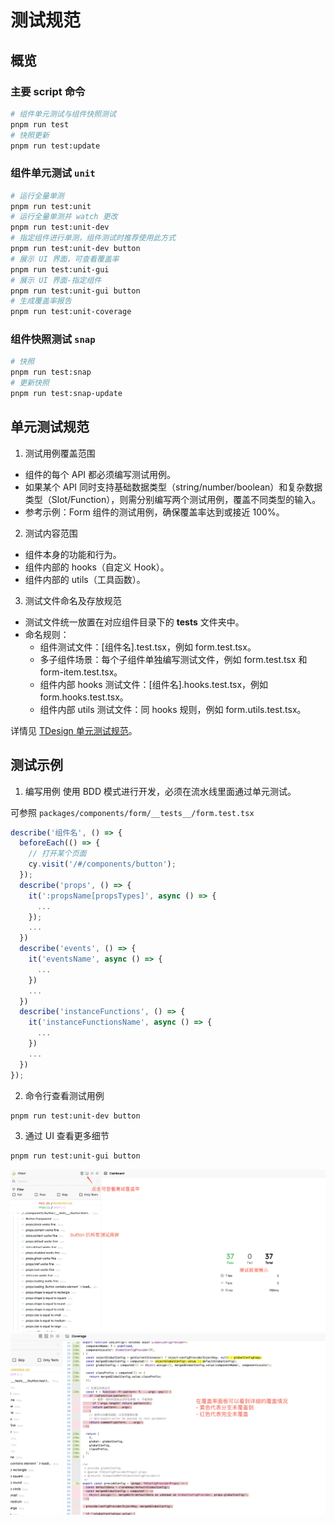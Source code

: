 # 测试规范

## 概览

### 主要 script 命令

```bash
# 组件单元测试与组件快照测试
pnpm run test
# 快照更新
pnpm run test:update
```

### 组件单元测试 `unit`

```bash
# 运行全量单测
pnpm run test:unit
# 运行全量单测并 watch 更改
pnpm run test:unit-dev
# 指定组件进行单测，组件测试时推荐使用此方式
pnpm run test:unit-dev button
# 展示 UI 界面，可查看覆盖率
pnpm run test:unit-gui
# 展示 UI 界面-指定组件
pnpm run test:unit-gui button
# 生成覆盖率报告
pnpm run test:unit-coverage
```

### 组件快照测试 `snap`

```bash
# 快照
pnpm run test:snap
# 更新快照
pnpm run test:snap-update
```

## 单元测试规范
1. 测试用例覆盖范围
- 组件的每个 API 都必须编写测试用例。
- 如果某个 API 同时支持基础数据类型（string/number/boolean）和复杂数据类型（Slot/Function），则需分别编写两个测试用例，覆盖不同类型的输入。
- 参考示例：Form 组件的测试用例，确保覆盖率达到或接近 100%。

2. 测试内容范围
- 组件本身的功能和行为。
- 组件内部的 hooks（自定义 Hook）。
- 组件内部的 utils（工具函数）。

3. 测试文件命名及存放规范
- 测试文件统一放置在对应组件目录下的 __tests__ 文件夹中。
- 命名规则：
  - 组件测试文件：[组件名].test.tsx，例如 form.test.tsx。
  - 多子组件场景：每个子组件单独编写测试文件，例如 form.test.tsx 和 form-item.test.tsx。
  - 组件内部 hooks 测试文件：[组件名].hooks.test.tsx，例如 form.hooks.test.tsx。
  - 组件内部 utils 测试文件：同 hooks 规则，例如 form.utils.test.tsx。

详情见 [TDesign 单元测试规范](https://github.com/Tencent/tdesign-vue-next/wiki/TDesign-%E5%8D%95%E5%85%83%E6%B5%8B%E8%AF%95%E8%A7%84%E8%8C%83)。

## 测试示例

1. 编写用例
使用 BDD 模式进行开发，必须在流水线里面通过单元测试。

可参照 `packages/components/form/__tests__/form.test.tsx`

```ts
describe('组件名', () => {
  beforeEach(() => {
    // 打开某个页面
    cy.visit('/#/components/button');
  });
  describe('props', () => {
    it(':propsName[propsTypes]', async () => {
      ...
    });
    ...
  })
  describe('events', () => {
    it('eventsName', async () => {
      ...
    })
    ...
  })
  describe('instanceFunctions', () => {
    it('instanceFunctionsName', async () => {
      ...
    })
    ...
  })
});

```

2. 命令行查看测试用例

```bash
pnpm run test:unit-dev button
```

3. 通过 UI 查看更多细节

```bash
pnpm run test:unit-gui button
```

<img src="/docs/imgs/test-ui-dashboard.png" alt="test ui demo"/>

<img src="/docs/imgs/test-ui-coverage.png" alt="test ui demo"/>
